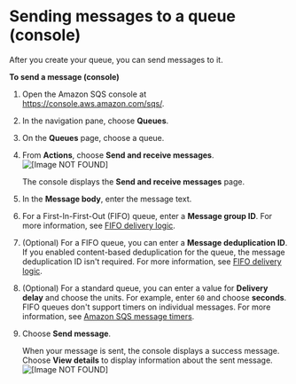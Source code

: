 # Sending messages to a queue \(console\)<a name="sqs-using-send-messages"></a>

After you create your queue, you can send messages to it\.

**To send a message \(console\)**

1. Open the Amazon SQS console at [https://console\.aws\.amazon\.com/sqs/](https://console.aws.amazon.com/sqs/)\.

1. In the navigation pane, choose **Queues**\.

1. On the **Queues** page, choose a queue\.

1. From **Actions**, choose **Send and receive messages**\.  
![\[Image NOT FOUND\]](http://docs.aws.amazon.com/AWSSimpleQueueService/latest/SQSDeveloperGuide/images/sqs-tutorials-sending-message-to-queue-send-a-message.png)

   The console displays the **Send and receive messages** page\.

1. In the **Message body**, enter the message text\.

1. For a First\-In\-First\-Out \(FIFO\) queue, enter a **Message group ID**\. For more information, see [FIFO delivery logic](FIFO-queues-understanding-logic.md)\.

1. \(Optional\) For a FIFO queue, you can enter a **Message deduplication ID**\. If you enabled content\-based deduplication for the queue, the message deduplication ID isn't required\. For more information, see [FIFO delivery logic](FIFO-queues-understanding-logic.md)\. 

1. \(Optional\) For a standard queue, you can enter a value for **Delivery delay** and choose the units\. For example, enter `60` and choose **seconds**\. FIFO queues don't support timers on individual messages\. For more information, see [Amazon SQS message timers](sqs-message-timers.md)\.

1. Choose **Send message**\.

   When your message is sent, the console displays a success message\. Choose **View details** to display information about the sent message\.  
![\[Image NOT FOUND\]](http://docs.aws.amazon.com/AWSSimpleQueueService/latest/SQSDeveloperGuide/images/sqs-tutorials-sending-message-success.png)